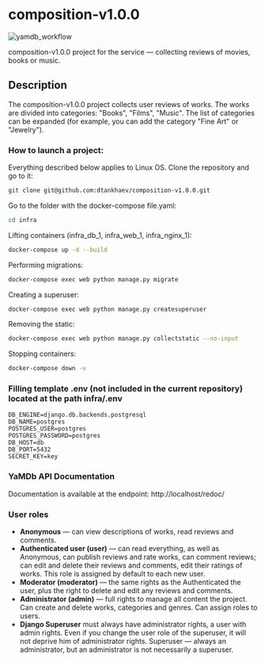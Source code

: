 # composition-v1.0.0
![yamdb_workflow](https://github.com/dtankhaev/composition-v1.0.0/actions/workflows/yamdb_workflow.yml/badge.svg)

composition-v1.0.0 project for the  service — collecting reviews of movies, books or music.

## Description

The composition-v1.0.0 project collects user reviews of works.
The works are divided into categories: "Books", "Films", "Music".
The list of categories can be expanded (for example, you can add the category "Fine Art" or "Jewelry").

### How to launch a project:

Everything described below applies to Linux OS.
Clone the repository and go to it:

```bash
git clone git@github.com:dtankhaev/composition-v1.0.0.git
```

Go to the folder with the docker-compose file.yaml:

```bash
cd infra
```

Lifting containers (infra_db_1, infra_web_1, infra_nginx_1):

```bash
docker-compose up -d --build
```

Performing migrations:

```bash
docker-compose exec web python manage.py migrate
```

Creating a superuser:

```bash
docker-compose exec web python manage.py createsuperuser
```

Removing the static:

```bash
docker-compose exec web python manage.py collectstatic --no-input
```

Stopping containers:

```bash
docker-compose down -v
```

### Filling template .env (not included in the current repository) located at the path infra/.env

```
DB_ENGINE=django.db.backends.postgresql
DB_NAME=postgres
POSTGRES_USER=postgres
POSTGRES_PASSWORD=postgres
DB_HOST=db
DB_PORT=5432
SECRET_KEY=key
```

### YaMDb API Documentation

Documentation is available at the endpoint: http://localhost/redoc/

### User roles

- **Anonymous** — can view descriptions of works, read reviews
and comments.
- **Authenticated user (user)** — can read everything, as well as Anonymous,
can publish reviews and rate works, can comment
reviews; can edit and delete their reviews and comments, edit
their ratings of works. This role is assigned by default to each new
user.
- **Moderator (moderator)** — the same rights as the Authenticated
the user, plus the right to delete and edit any reviews and comments.
- **Administrator (admin)** — full rights to manage all content
the project. Can create and delete works, categories and genres.
Can assign roles to users.
- **Django Superuser** must always have administrator rights,
a user with admin rights. Even if you change the user role
of the superuser, it will not deprive him of administrator rights. Superuser — always
an administrator, but an administrator is not necessarily a superuser.
